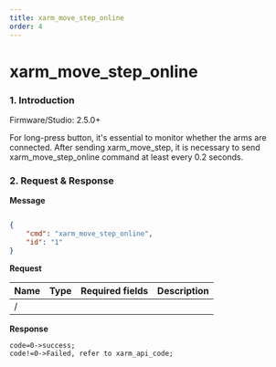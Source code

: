```yaml
---
title: xarm_move_step_online
order: 4
---
```


# xarm\_move\_step\_online

### 1. Introduction

Firmware/Studio: 2.5.0+

For long-press button, it's essential to monitor whether the arms are connected. After sending xarm\_move\_step, it is necessary to send xarm\_move\_step\_online command at least every 0.2 seconds.

### 2. Request & Response

**Message**

````json

{
    "cmd": "xarm_move_step_online",
    "id": "1"
}

````
**Request**

<table data-full-width="true"><thead><tr><th>Name</th><th>Type</th><th>Required fields</th><th>Description</th></tr></thead><tbody><tr><td>/</td><td></td><td></td><td></td></tr></tbody></table>


**Response**

```
code=0->success;
code!=0->Failed, refer to xarm_api_code;
```

